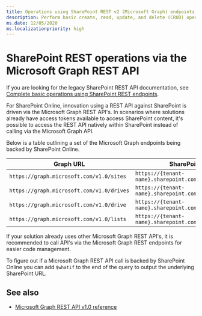 ```yaml
---
title: Operations using SharePoint REST v2 (Microsoft Graph) endpoints
description: Perform basic create, read, update, and delete (CRUD) operations with the SharePoint v2 REST interface.
ms.date: 12/05/2020
ms.localizationpriority: high
---
```

# SharePoint REST operations via the Microsoft Graph REST API

If you are looking for the legacy SharePoint REST API documentation, see [Complete basic operations using SharePoint REST endpoints](../sp-add-ins/complete-basic-operations-using-sharepoint-rest-endpoints.md).

For SharePoint Online, innovation using a REST API against SharePoint is driven via the Microsoft Graph REST API's. In scenarios where solutions already have access tokens available to access SharePoint content, it's possible to access the REST API natively within SharePoint instead of calling via the Microsoft Graph API.

Below is a table outlining a set of the Microsoft Graph endpoints being backed by SharePoint Online.

|                 Graph URL                 |                     SharePoint URL                      |
| ----------------------------------------- | ------------------------------------------------------- |
| `https://graph.microsoft.com/v1.0/sites`  | `https://{tenant-name}.sharepoint.com/_api/v2.0/sites`  |
| `https://graph.microsoft.com/v1.0/drives` | `https://{tenant-name}.sharepoint.com/_api/v2.0/drives` |
| `https://graph.microsoft.com/v1.0/drive`  | `https://{tenant-name}.sharepoint.com/_api/v2.0/drive`  |
| `https://graph.microsoft.com/v1.0/lists`  | `https://{tenant-name}.sharepoint.com/_api/v2.0/lists`  |

If your solution already uses other Microsoft Graph REST API's, it is recommended to call API's via the Microsoft Graph REST endpoints for easier code management.

To figure out if a Microsoft Graph REST API call is backed by SharePoint Online you can add `$whatif` to the end of the query to output the underlying SharePoint URL.

## See also

- [Microsoft Graph REST API v1.0 reference](/graph/api/overview)
